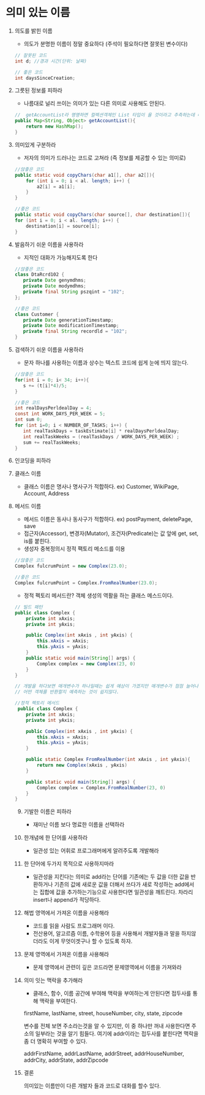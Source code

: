 # 의미 있는 이름

1. 의도를 밝힌 이름

    - 의도가 분명한 이름이 정말 중요하다 (주석이 필요하다면 잘못된 변수이다)

    ```java
    // 잘못된 코드
    int d; //경과 시간(단위: 날짜)

    // 좋은 코드
    int daysSinceCreation;
    ```

2. 그릇된 정보를 피하라

    - 나름대로 널리 쓰이는 의미가 있는 다른 의미로 사용해도 안된다.
    ```java
    //  getAccountList라 명명하면 컬렉션객체인 List 타입이 올 것이라고 추측하는데 다른 타입이 온다면 프로그래머에게 잘못된 정보를 제공. 
    public Map<String, Object> getAccountList(){
        return new HashMap();
    }
    ```

3. 의미있게 구분하라

    - 저자의 의미가 드러나는 코드로 고쳐라 (즉 정보를 제공할 수 있는 의미로)
    ```java
   //않좋은 코드
    public static void copyChars(char a1[], char a2[]){
        for (int i = 0; i < al. length; i++) {
            a2[i] = a1[i];
        }
    }

    //좋은 코드
    public static void copyChars(char source[], char destination[]){
	for (int i = 0; i < al. length; i++) {
		destination[i] = source[i];
	}
    ```

4. 발음하기 쉬운 이름을 사용하라

    - 지적인 대화가 가능해지도록 한다
     ```java
   //않좋은 코드
    class DtaRcrd102 {
		private Date genymdhms;
		private Date modymdhms;
		private final String pszqint = "102";
    };

    //좋은 코드
    class Customer {
		private Date generationTimestamp;
		private Date modificationTimestamp;
		private final String recordld = "102";
    }
    ```

5. 검색하기 쉬운 이름을 사용하라

    - 문자 하나를 사용하는 이름과 상수는 텍스트 코드에 쉽게 눈에 띄지 않는다.

     ```java
   //않좋은 코드
    for(int i = 0; i< 34; i++){
    	s += (t[i]*4)/5;
    }   

    //좋은 코드
    int realDaysPerldealDay = 4;
    const int WORK_DAYS_PER_WEEK = 5;
    int sum 0;
    for (int i=0; i < NUMBER_OF_TASKS; i++) {
        int realTaskDays = taskEstimate[i] * realDaysPerldealDay;
        int realTaskWeeks = (realTaskDays / WORK_DAYS_PER_WEEK) ;
        sum += realTaskWeeks;
    }
    ```

6. 인코딩을 피하라

7. 클래스 이름
    - 클래스 이름은 명사나 명사구가 적합하다. ex) Customer, WikiPage, Account, Address

8. 메서드 이름
    - 메서드 이름은 동사나 동사구가 적합하다. ex) postPayment, deletePage, save
    - 접근자(Accessor), 변경자(Mutator), 조건자(Predicate)는 값 앞에 get, set, is를 붙힌다.
    - 생성자 중복정의시 정적 팩토리 메소드를 이용
    ```java
    //않좋은 코드
    Complex fulcrumPoint = new Complex(23.0);

    //좋은 코드
    Complex fulcrumPoint = Complex.FromRealNumber(23.0);
    ```
    - 정적 펙토리 메서드란? 객체 생성의 역활을 하는 클래스 메스드이다.
    ```java
    // 빌드 패턴 
    public class Complex {
        private int xAxis; 
        private int yAxis;

        public Complex(int xAxis , int yAxis) {
            this.xAxis = xAxis;
            this.yAxis = yAxis;
        }
        public static void main(String[] args) {
            Complex complex = new Complex(23, 0)
        }
    }

    // 개발을 하다보면 매개변수가 하나일때는 쉽게 예상이 가겠지만 매개변수가 점점 늘어나고 복잽히지면 개발자가 생성자의 매개변수만 보고
    // 어떤 객체를 반환할지 예측하는 것이 쉽지않다.

    //정적 펙토리 메서드
     public class Complex {
        private int xAxis; 
        private int yAxis;

        public Complex(int xAxis , int yAxis) {
            this.xAxis = xAxis;
            this.yAxis = yAxis;
        }

        public static Complex FromRealNumber(int xAxis , int yAxis){
            return new Complex(xAxis , yAxis)
        }

        public static void main(String[] args) {
            Complex complex = Complex.FromRealNumber(23, 0)
        }
    }
    ```

    9. 기발한 이름은 피하라 
        - 재미난 이름 보다 명료한 이름을 선택하라
    
    10. 한개념에 한 단어를 사용하라 
        - 일관성 있는 어휘로 프로그래머에게 알려주도록 개발해라
    
    11. 한 단어에 두가지 목적으로 사용하지마라
        - 일관성을 지킨다는 의미로 add라는 단어를 기존에는 두 값을 더한 값을 반환하거나 기존의 값에 새로운 값을 더해서 쓰다가 새로 작성하는 add에서는 집합에 값을 추가하는기능으로 사용한다면 일관성을 깨트린다. 차라리 insert나 append가 적당하다.

    12. 해법 영역에서 가져온 이름을 사용해라
        - 코드를 읽을 사람도 프로그래머 이다. 
        - 전산용어, 알고르즘 이름, 수학용어 등을 사용해서 개발자들과 말을 하지않더라도 이게 무엇이겟구나 할 수 있도록 하자.

    13. 문제 영역에서 가져온 이름을 사용해라
        - 문제 영역에서 관련이 깊은 코드라면 문제영역에서 이름을 가져와라

    14. 의미 잇는 맥락을 추가해라
        - 클래스, 함수, 이름 공간에 부여해 맥락을 부여하는게 안된다면 접두사를 통해 맥락을 부여한다. 

        firstName, lastName, street, houseNumber, city, state, zipcode

        변수를 전체 보면 주소라는것을 알 수 있지만, 이 중 하나만 꺼내 사용한다면 주소의 일부라는 것을 알기 힘들다.  여기에 addr이라는 접두사를 붙힌다면 맥락을 좀 더 명확히 부여할 수 있다.

        addrFirstName, addrLastName, addrStreet, addrHouseNumber, addrCity, addrState, addrZipcode

    15. 결론

        의미있는 이름만이 다른 개발자 들과 코드로 대화를 할수 있다.
        
     